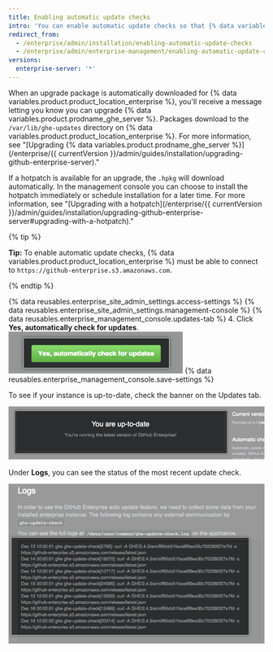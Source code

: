 ```yaml
---
title: Enabling automatic update checks
intro: 'You can enable automatic update checks so that {% data variables.product.product_location_enterprise %} checks for and downloads the latest {% data variables.product.prodname_ghe_server %} release.'
redirect_from:
  - /enterprise/admin/installation/enabling-automatic-update-checks
  - /enterprise/admin/enterprise-management/enabling-automatic-update-checks
versions:
  enterprise-server: '*'
---
```


When an upgrade package is automatically downloaded for {% data variables.product.product_location_enterprise %}, you'll receive a message letting you know you can upgrade {% data variables.product.prodname_ghe_server %}. Packages download to the `/var/lib/ghe-updates` directory on {% data variables.product.product_location_enterprise %}. For more information, see "[Upgrading {% data variables.product.prodname_ghe_server %}](/enterprise/{{ currentVersion }}/admin/guides/installation/upgrading-github-enterprise-server)."

If a hotpatch is available for an upgrade, the `.hpkg` will download automatically. In the management console you can choose to install the hotpatch immediately or schedule installation for a later time. For more information, see "[Upgrading with a hotpatch](/enterprise/{{ currentVersion }}/admin/guides/installation/upgrading-github-enterprise-server#upgrading-with-a-hotpatch)."

{% tip %}

**Tip:** To enable automatic update checks, {% data variables.product.product_location_enterprise %} must be able to connect to `https://github-enterprise.s3.amazonaws.com`.

{% endtip %}

{% data reusables.enterprise_site_admin_settings.access-settings %}
{% data reusables.enterprise_site_admin_settings.management-console %}
{% data reusables.enterprise_management_console.updates-tab %}
4. Click **Yes, automatically check for updates**. ![Button for enabling automatic updates](/assets/images/enterprise/management-console/enable_updates_button.png)
{% data reusables.enterprise_management_console.save-settings %}

To see if your instance is up-to-date, check the banner on the Updates tab.

![Banner indicating your release of GitHub Enterprise Server](/assets/images/enterprise/management-console/up-to-date-banner.png)

Under **Logs**, you can see the status of the most recent update check.

![Logs for update](/assets/images/enterprise/management-console/update-log.png)
